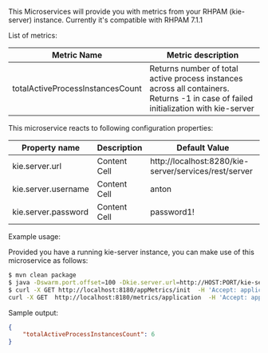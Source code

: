 This Microservices will provide you with metrics from your RHPAM (kie-server) instance.
Currently it's compatible with RHPAM 7.1.1

List of metrics:

| Metric Name   | Metric description |
| ------------- | ------------- |
| totalActiveProcessInstancesCount  | Returns number of total active process instances across all containers. Returns -1 in case of failed initialization with kie-server  |

This microservice reacts to following configuration properties:

| Property name  | Description  | Default Value
| ------------- | ------------- | ------------- |
| kie.server.url | Content Cell  |http://localhost:8280/kie-server/services/rest/server |
| kie.server.username | Content Cell  | anton |   
| kie.server.password | Content Cell  | password1!|

Example usage:

Provided you have a running kie-server instance, you can make use of this microservice as follows:

```bash
$ mvn clean package
$ java -Dswarm.port.offset=100 -Dkie.server.url=http://HOST:PORT/kie-server/services/rest/server -Dkie.server.username=someUser -Dkie.server.password=somePassword! -jar target/rhpam-metrics-thorntail.jar
$ curl -X GET http://localhost:8180/appMetrics/init  -H 'Accept: application/json' 
curl -X GET  http://localhost:8180/metrics/application  -H 'Accept: application/json' 
```

Sample output:
```json
{
    "totalActiveProcessInstancesCount": 6
}
```
